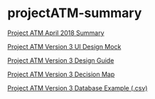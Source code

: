 # projectATM-summary

<a href="https://drive.google.com/file/d/1kpP1G_sOLlHcLsxVK5d8SCcmfkM_AlC2/view?usp=sharing">Project ATM April 2018 Summary</a>

<a href="https://drive.google.com/file/d/1WvV4hAlJyf6giuAfV3dbZs3WJotcaL3Z/view">Project ATM Version 3 UI Design Mock</a>

<a href="https://docs.google.com/document/d/1yRnEDefeNL-yejAc7X3pDepiSAY8ZWK6CYBLARojC0E/edit?usp=sharing">Project ATM Version 3 Design Guide</a>

<a href="https://projects.invisionapp.com/freehand/document/vqVfrOfHU">Project ATM Version 3 Decision Map</a>

<a href="https://drive.google.com/file/d/1_f-9OjHAwdHXvhcidSpk6-Wn8OlIinRe/view">Project ATM Version 3 Database Example (.csv)</a>
